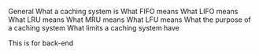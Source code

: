 General
What a caching system is
What FIFO means
What LIFO means
What LRU means
What MRU means
What LFU means
What the purpose of a caching system
What limits a caching system have

This is for back-end 
